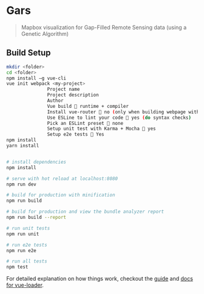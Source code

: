 # Gars

> Mapbox visualization for Gap-Filled Remote Sensing data (using a Genetic Algorithm)

## Build Setup

``` bash
mkdir <folder>
cd <folder> 
npm install –g vue-cli
vue init webpack <my-project>
               Project name
               Project description
               Author
               Vue build  runtime + compiler
               Install vue-router  no (only when building webpage with multiple pages in same frame)
               Use ESLine to lint your code  yes (do syntax checks)
               Pick an ESLint preset  none
               Setup unit test with Karma + Mocha  yes
               Setup e2e tests  Yes
npm install
yarn install 


# install dependencies
npm install

# serve with hot reload at localhost:8080
npm run dev

# build for production with minification
npm run build

# build for production and view the bundle analyzer report
npm run build --report

# run unit tests
npm run unit

# run e2e tests
npm run e2e

# run all tests
npm test
```

For detailed explanation on how things work, checkout the [guide](http://vuejs-templates.github.io/webpack/) and [docs for vue-loader](http://vuejs.github.io/vue-loader).
